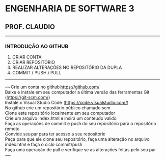 # ENGENHARIA DE SOFTWARE 3
## PROF. CLAUDIO
---
### INTRODUÇÃO AO GITHUB
1. CRIAR CONTA
2. CRIAR REPOSITÓRIO
3. REALIZAR ALTERAÇÕES NO REPOSITÓRIO DA DUPLA
4. COMMIT / PUSH / PULL
---
~~Crie um conta no github https://github.com/  
Baixe e instale em seu computador a última versão das ferramentas Git (https://git-scm.com/)  
Instale o Visual Studio Code  (https://code.visualstudio.com/)  
No github crie um repositório público chamado scm  
Clone este repositório localmente em seu computador  
Crie um arquivo index.html e insira um conteúdo valido  
Faça as operações de commit e push do seu repositório para o repositório remoto  
Convide seu par para ter acesso a seu repositório  
Peça para que ele clone seu repositório, faça uma alteração no arquivo index.html e faça o ciclo commit/push  
Faça uma operação de pull e verifique se as alterações feitas pelo seu par ~~